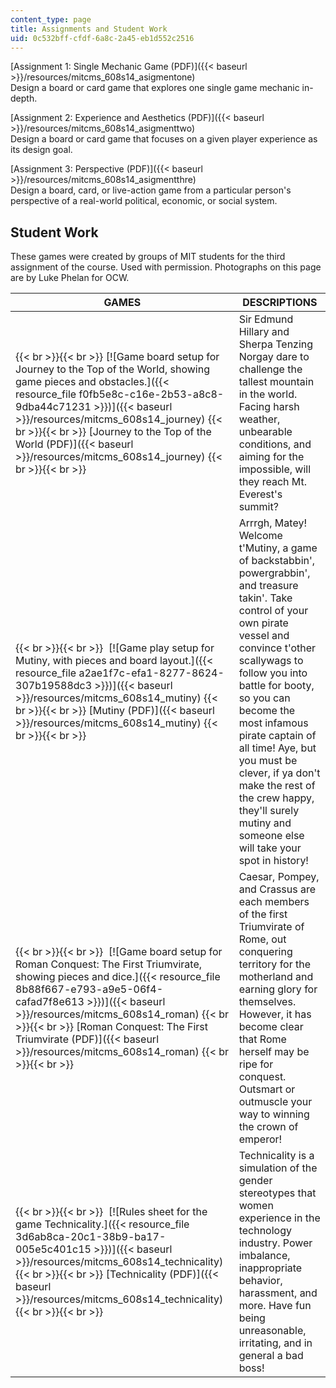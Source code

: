```yaml
---
content_type: page
title: Assignments and Student Work
uid: 0c532bff-cfdf-6a8c-2a45-eb1d552c2516
---
```


[Assignment 1: Single Mechanic Game (PDF)]({{< baseurl >}}/resources/mitcms_608s14_asigmentone)  
Design a board or card game that explores one single game mechanic in-depth.

[Assignment 2: Experience and Aesthetics (PDF)]({{< baseurl >}}/resources/mitcms_608s14_asigmenttwo)  
Design a board or card game that focuses on a given player experience as its design goal.

[Assignment 3: Perspective (PDF)]({{< baseurl >}}/resources/mitcms_608s14_asigmentthre)  
Design a board, card, or live-action game from a particular person's perspective of a real-world political, economic, or social system.

Student Work
------------

These games were created by groups of MIT students for the third assignment of the course. Used with permission. Photographs on this page are by Luke Phelan for OCW.

| GAMES | DESCRIPTIONS |
| --- | --- |
|  {{< br >}}{{< br >}} [![Game board setup for Journey to the Top of the World, showing game pieces and obstacles.]({{< resource_file f0fb5e8c-c16e-2b53-a8c8-9dba44c71231 >}})]({{< baseurl >}}/resources/mitcms_608s14_journey) {{< br >}}{{< br >}} [Journey to the Top of the World (PDF)]({{< baseurl >}}/resources/mitcms_608s14_journey) {{< br >}}{{< br >}}  | Sir Edmund Hillary and Sherpa Tenzing Norgay dare to challenge the tallest mountain in the world. Facing harsh weather, unbearable conditions, and aiming for the impossible, will they reach Mt. Everest's summit? |
|  {{< br >}}{{< br >}}  [![Game play setup for Mutiny, with pieces and board layout.]({{< resource_file a2ae1f7c-efa1-8277-8624-307b19588dc3 >}})]({{< baseurl >}}/resources/mitcms_608s14_mutiny) {{< br >}}{{< br >}} [Mutiny (PDF)]({{< baseurl >}}/resources/mitcms_608s14_mutiny) {{< br >}}{{< br >}}  | Arrrgh, Matey! Welcome t'Mutiny, a game of backstabbin', powergrabbin', and treasure takin'. Take control of your own pirate vessel and convince t'other scallywags to follow you into battle for booty, so you can become the most infamous pirate captain of all time! Aye, but you must be clever, if ya don't make the rest of the crew happy, they'll surely mutiny and someone else will take your spot in history! |
|  {{< br >}}{{< br >}}  [![Game board setup for Roman Conquest: The First Triumvirate, showing pieces and dice.]({{< resource_file 8b88f667-e793-a9e5-06f4-cafad7f8e613 >}})]({{< baseurl >}}/resources/mitcms_608s14_roman) {{< br >}}{{< br >}} [Roman Conquest: The First Triumvirate (PDF)]({{< baseurl >}}/resources/mitcms_608s14_roman) {{< br >}}{{< br >}}  | Caesar, Pompey, and Crassus are each members of the first Triumvirate of Rome, out conquering territory for the motherland and earning glory for themselves. However, it has become clear that Rome herself may be ripe for conquest. Outsmart or outmuscle your way to winning the crown of emperor! |
|  {{< br >}}{{< br >}}  [![Rules sheet for the game Technicality.]({{< resource_file 3d6ab8ca-20c1-38b9-ba17-005e5c401c15 >}})]({{< baseurl >}}/resources/mitcms_608s14_technicality) {{< br >}}{{< br >}} [Technicality (PDF)]({{< baseurl >}}/resources/mitcms_608s14_technicality) {{< br >}}{{< br >}}  | Technicality is a simulation of the gender stereotypes that women experience in the technology industry. Power imbalance, inappropriate behavior, harassment, and more. Have fun being unreasonable, irritating, and in general a bad boss!
